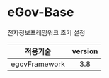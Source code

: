 # eGov-Base
전자정보프레임워크 초기 설정


|<center>적용기술<center>|<center>version<center>|
|------|------|
|<center>egovFramework<center> |<center>3.8<center>|

